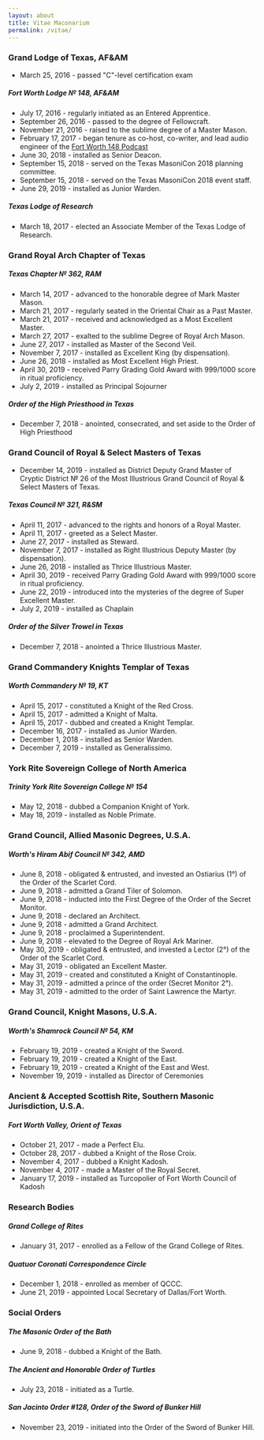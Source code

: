 ```yaml
---
layout: about
title: Vitae Maconarium
permalink: /vitae/
---
```


### Grand Lodge of Texas, AF&AM

* March 25, 2016 - passed "C"-level certification exam

##### Fort Worth Lodge № 148, AF&AM
* July 17, 2016 - regularly initiated as an Entered Apprentice. 
* September 26, 2016 - passed to the degree of Fellowcraft. 
* November 21, 2016 - raised to the sublime degree of a Master Mason.
* February 17, 2017 - began tenure as co-host, co-writer, and lead audio engineer of the [Fort Worth 148 Podcast](https://www.google.com/search?q=fort+worth+148+podcast)
* June 30, 2018 - installed as Senior Deacon.
* September 15, 2018 - served on the Texas MasoniCon 2018 planning committee.
* September 15, 2018 - served on the Texas MasoniCon 2018 event staff.
* June 29, 2019 - installed as Junior Warden.

##### Texas Lodge of Research
* March 18, 2017 - elected an Associate Member of the Texas Lodge of Research.

### Grand Royal Arch Chapter of Texas

##### Texas Chapter № 362, RAM
* March 14, 2017 - advanced to the honorable degree of Mark Master Mason.
* March 21, 2017 - regularly seated in the Oriental Chair as a Past Master.
* March 21, 2017 - received and acknowledged as a Most Excellent Master.
* March 27, 2017 - exalted to the sublime Degree of Royal Arch Mason.
* June 27, 2017 - installed as Master of the Second Veil.
* November 7, 2017 - installed as Excellent King (by dispensation).
* June 26, 2018 - installed as Most Excellent High Priest.
* April 30, 2019 - received Parry Grading Gold Award with 999/1000 score in ritual proficiency.
* July 2, 2019 - installed as Principal Sojourner

##### Order of the High Priesthood in Texas
* December 7, 2018 - anointed, consecrated, and set aside to the Order of High Priesthood

### Grand Council of Royal & Select Masters of Texas
* December 14, 2019 - installed as District Deputy Grand Master of Cryptic District № 26 of the Most Illustrious Grand Council of Royal & Select Masters of Texas.

##### Texas Council № 321, R&SM
* April 11, 2017 - advanced to the rights and honors of a Royal Master.
* April 11, 2017 - greeted as a Select Master.
* June 27, 2017 - installed as Steward.
* November 7, 2017 - installed as Right Illustrious Deputy Master (by dispensation).
* June 26, 2018 - installed as Thrice Illustrious Master.
* April 30, 2019 - received Parry Grading Gold Award with 999/1000 score in ritual proficiency.
* June 22, 2019 - introduced into the mysteries of the degree of Super Excellent Master.
* July 2, 2019 - installed as Chaplain

##### Order of the Silver Trowel in Texas
* December 7, 2018 - anointed a Thrice Illustrious Master.

### Grand Commandery Knights Templar of Texas

##### Worth Commandery № 19, KT
* April 15, 2017 - constituted a Knight of the Red Cross.
* April 15, 2017 - admitted a Knight of Malta. 
* April 15, 2017 - dubbed and created a Knight Templar.
* December 16, 2017 - installed as Junior Warden.
* December 1, 2018 - installed as Senior Warden.
* December 7, 2019 - installed as Generalissimo.

### York Rite Sovereign College of North America

##### Trinity York Rite Sovereign College № 154
* May 12, 2018 - dubbed a Companion Knight of York.
* May 18, 2019 - installed as Noble Primate.

### Grand Council, Allied Masonic Degrees, U.S.A.

##### Worth's Hiram Abif Council № 342, AMD
* June 8, 2018 - obligated & entrusted, and invested an Ostiarius (1°) of the Order of the Scarlet Cord.
* June 9, 2018 - admitted a Grand Tiler of Solomon.
* June 9, 2018 - inducted into the First Degree of the Order of the Secret Monitor.
* June 9, 2018 - declared an Architect.
* June 9, 2018 - admitted a Grand Architect.
* June 9, 2018 - proclaimed a Superintendent.
* June 9, 2018 - elevated to the Degree of Royal Ark Mariner.
* May 30, 2019 - obligated & entrusted, and invested a Lector (2°) of the Order of the Scarlet Cord.
* May 31, 2019 - obligated an Excellent Master.
* May 31, 2019 - created and constituted a Knight of Constantinople.
* May 31, 2019 - admitted a prince of the order (Secret Monitor 2°).
* May 31, 2019 - admitted to the order of Saint Lawrence the Martyr.

### Grand Council, Knight Masons, U.S.A.

##### Worth's Shamrock Council № 54, KM
* February 19, 2019 - created a Knight of the Sword.
* February 19, 2019 - created a Knight of the East.
* February 19, 2019 - created a Knight of the East and West.
* November 19, 2019 - installed as Director of Ceremonies

### Ancient & Accepted Scottish Rite, Southern Masonic Jurisdiction, U.S.A.

##### Fort Worth Valley, Orient of Texas
* October 21, 2017 - made a Perfect Elu.
* October 28, 2017 - dubbed a Knight of the Rose Croix.
* November 4, 2017 - dubbed a Knight Kadosh.
* November 4, 2017 - made a Master of the Royal Secret.
* January 17, 2019 - installed as Turcopolier of Fort Worth Council of Kadosh

### Research Bodies

##### Grand College of Rites
* January 31, 2017 - enrolled as a Fellow of the Grand College of Rites.

##### Quatuor Coronati Correspondence Circle
* December 1, 2018 - enrolled as member of QCCC.
* June 21, 2019 - appointed Local Secretary of Dallas/Fort Worth.

### Social Orders

##### The Masonic Order of the Bath
* June 9, 2018 - dubbed a Knight of the Bath.

##### The Ancient and Honorable Order of Turtles
* July 23, 2018 - initiated as a Turtle.

##### San Jacinto Order #128, Order of the Sword of Bunker Hill
* November 23, 2019 - initiated into the Order of the Sword of Bunker Hill.
